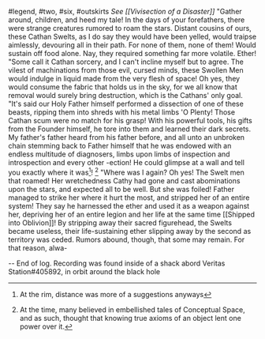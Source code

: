 #legend, #two, #six, #outskirts 
*See [[Vivisection of a Disaster]]*
"Gather around, children, and heed my tale! In the days of your forefathers, there were strange creatures rumored to roam the stars. Distant cousins of ours, these Cathan Swelts, as I do say they would have been yelled, would traipse aimlessly, devouring all in their path. For none of them, none of them! Would sustain off food alone. Nay, they required something far more volatile. Ether!
"Some call it Cathan sorcery, and I can't incline myself but to agree. The vilest of machinations from those evil, cursed minds, these Swollen Men would indulge in liquid made from the very flesh of space! Oh yes, they would consume the fabric that holds us in the sky, for we all know that removal would surely bring destruction, which is the Cathans' only goal. 
"It's said our Holy Father himself performed a dissection of one of these beasts, ripping them into shreds with his metal limbs 'O Plenty! Those Cathan scum were no match for his grasp! With his powerful tools, his gifts from the Founder himself, he tore into them and learned their dark secrets. My father's father heard from his father before, and all unto an unbroken chain stemming back to Father himself that he was endowed with an endless multitude of diagnosers, limbs upon limbs of inspection and introspection and every other -ection! He could glimpse at a wall and tell you exactly where it was[^1]! [^2]
"Where was I again? Oh yes! The Swelt men that roamed! Her wretchedness Cathy had gone and cast abominations upon the stars, and expected all to be well. But she was foiled! Father managed to strike her where it hurt the most, and stripped her of an entire system! They say he harnessed the ether and used it as a weapon against her, depriving her of an entire legion and her life at the same time [[Shipped into Oblivion]]! By stripping away their sacred figurehead, the Swelts became useless, their life-sustaining ether slipping away by the second as territory was ceded. Rumors abound, though, that some may remain. For that reason, alwa-

-- End of log. Recording was found inside of a shack abord Veritas Station#405892, in orbit around the black hole

[^1]: At the rim, distance was more of a suggestions anyways 
[^2]: At the time, many believed in embellished tales of Conceptual Space, and as such, thought that knowing true axioms of an object lent one power over it.